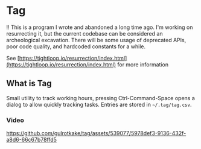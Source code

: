 # Tag

!! This is a program I wrote and abandoned a long time ago. I'm working on resurrecting it, but the current codebase can be considered an archeological excavation. There will be some usage of deprecated APIs, poor code quality, and hardcoded constants for a while.

See [https://tightloop.io/resurrection/index.html](https://tightloop.io/resurrection/index.html) for more information

## What is Tag

Small utility to track working hours, pressing Ctrl-Command-Space opens a dialog to allow quickly tracking tasks. Entries are stored in `~/.tag/tag.csv`.

### Video

https://github.com/gulrotkake/tag/assets/539077/5978def3-9136-432f-a8d6-66c67b78ffd5

